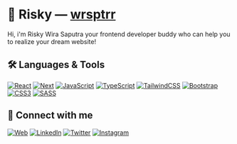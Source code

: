 
# 🎸 Risky — [wrsptrr](https://wrsptrr.com)
Hi, i'm Risky Wira Saputra your frontend developer buddy who can help you to realize your dream website!

## 🛠 Languages & Tools
[![React](https://img.shields.io/badge/react-%230077B5.svg?style=for-the-badge&logo=react&logoColor=white)](https://react.dev) 
[![Next](https://img.shields.io/badge/next.js-000000?style=for-the-badge&logo=nextdotjs&logoColor=white)](https://nextjs.org)
[![JavaScript](https://shields.io/badge/JavaScript-F7DF1E?logo=JavaScript&logoColor=000&style=for-the-badge)](https://developer.mozilla.org/en-US/docs/Web/JavaScript)
[![TypeScript](https://img.shields.io/badge/typescript-%23007ACC.svg?style=for-the-badge&logo=typescript&logoColor=white)](https://www.typescriptlang.org/)
[![TailwindCSS](https://img.shields.io/badge/tailwindcss-%2338B2AC.svg?style=for-the-badge&logo=tailwind-css&logoColor=white)](https://tailwindcss.com/)
[![Bootstrap](https://img.shields.io/badge/bootstrap-%23563D7C.svg?style=for-the-badge&logo=bootstrap&logoColor=white)](https://getbootstrap.com/)
[![CSS3](https://img.shields.io/badge/css3-%231572B6.svg?style=for-the-badge&logo=css3&logoColor=white)](https://developer.mozilla.org/en-US/docs/Web/CSS)
[![SASS](https://img.shields.io/badge/SASS-hotpink.svg?style=for-the-badge&logo=SASS&logoColor=white)](https://sass-lang.com/)
## 🔗 Connect with me
[![Web](https://img.shields.io/badge/Website-e2442f?style=for-the-badge&icon=browse&logoColor=white)](https://wrsptrr.com) 
[![LinkedIn](https://img.shields.io/badge/linkedin-%230077B5.svg?style=for-the-badge&logo=linkedin&logoColor=white)](https://linkedin.com/in/wrsptrr) 
[![Twitter](https://img.shields.io/badge/X-000000?style=for-the-badge&logo=x&logoColor=white)](https://twitter.com/wrsptrr) 
[![Instagram](https://img.shields.io/badge/Instagram-%23E4405F.svg?style=for-the-badge&logo=Instagram&logoColor=white)](https://instagram.com/wrsptrr)
